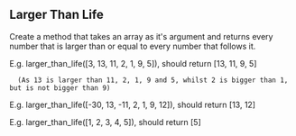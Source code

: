 ## Larger Than Life
Create a method that takes an array as it's argument and returns every number that is larger than or equal to every number that follows it.

E.g. larger_than_life([3, 13, 11, 2, 1, 9, 5]), should return [13, 11, 9, 5]

      (As 13 is larger than 11, 2, 1, 9 and 5, whilst 2 is bigger than 1, but is not bigger than 9)

E.g. larger_than_life([-30, 13, -11, 2, 1, 9, 12]), should return [13, 12]

E.g. larger_than_life([1, 2, 3, 4, 5]), should return [5]
